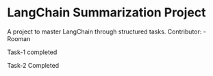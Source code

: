 # LangChain Summarization Project
A project to master LangChain through structured tasks.
Contributor: - Rooman


Task-1 completed 

Task-2 Completed
